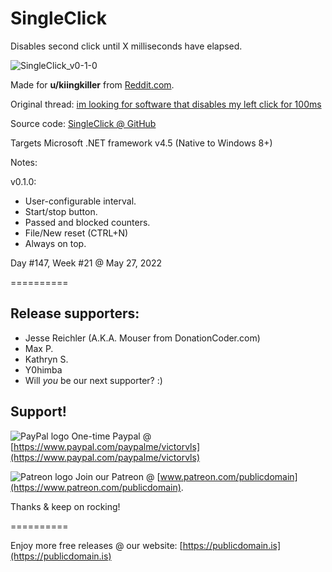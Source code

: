 # SingleClick

Disables second click until X milliseconds have elapsed.

![SingleClick_v0-1-0](https://user-images.githubusercontent.com/54631779/170791453-267c1a98-90f4-411b-b1ee-2de1b5074770.png)

Made for **u/kiingkiller** from [Reddit.com](https://www.reddit.com).

Original thread: [im looking for software that disables my left click for 100ms](https://www.reddit.com/r/software/comments/uyeedl/im_looking_for_software_that_disables_my_left/)

Source code: [SingleClick @ GitHub](https://github.com/publicdomain/single-click)

Targets Microsoft .NET framework v4.5 (Native to Windows 8+)

Notes:

v0.1.0:

- User-configurable interval.
- Start/stop button.
- Passed and blocked counters.
- File/New reset (CTRL+N)
- Always on top.

Day #147, Week #21 @ May 27, 2022

==========

## Release supporters:

* Jesse Reichler (A.K.A. Mouser from DonationCoder.com)
* Max P.
* Kathryn S.
* Y0himba
* Will *you* be our next supporter? :)

## Support!

![PayPal logo](https://i.imgur.com/CSaPEFY.png) One-time Paypal @ [https://www.paypal.com/paypalme/victorvls](https://www.paypal.com/paypalme/victorvls)

![Patreon logo](https://i.imgur.com/LKBj3ih.png) Join our Patreon @ [www.patreon.com/publicdomain](https://www.patreon.com/publicdomain).

Thanks & keep on rocking!

==========

Enjoy more free releases @ our website: [https://publicdomain.is](https://publicdomain.is)
